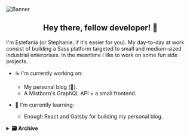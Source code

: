 ![Banner](https://user-images.githubusercontent.com/86350286/166100529-d82e2b38-1cf4-4641-b63f-51edd884d9b7.jpg)

<h2 align="center">Hey there, fellow developer! 👋</h2>

I'm Estefanía (or Stephanie, if it's easier for you). My day-to-day at work consist of building a Sass platform targeted to small and medium-sized industrial enterprises. In the meantime I like to work on some fun side projects. 

- ☕️ I'm currently working on:
  - My personal blog (🤩).
  - A Mistborn's GraphQL API + a small frontend.

- 🌱 I'm currently learning:
  -  Enough React and Gatsby for building my personal blog.

<details>
  <summary><b>🗃️&nbsp;Archive</b></summary>
  
* 🥳 Completed projects:
  
  * In construction! 💻.

</details>

<!-- ✍🏻 **Latest blog posts** -->

